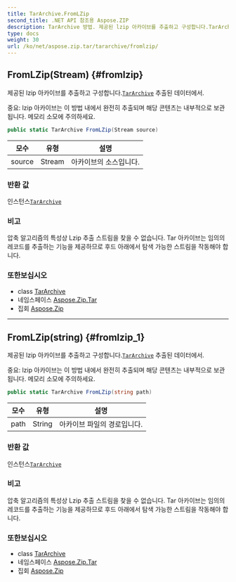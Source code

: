 ```yaml
---
title: TarArchive.FromLZip
second_title: .NET API 참조용 Aspose.ZIP
description: TarArchive 방법. 제공된 lzip 아카이브를 추출하고 구성합니다.TarArchive 추출된 데이터에서.
type: docs
weight: 30
url: /ko/net/aspose.zip.tar/tararchive/fromlzip/
---
```

## FromLZip(Stream) {#fromlzip}

제공된 lzip 아카이브를 추출하고 구성합니다.[`TarArchive`](../) 추출된 데이터에서.

중요: lzip 아카이브는 이 방법 내에서 완전히 추출되며 해당 콘텐츠는 내부적으로 보관됩니다. 메모리 소모에 주의하세요.

```csharp
public static TarArchive FromLZip(Stream source)
```

| 모수 | 유형 | 설명 |
| --- | --- | --- |
| source | Stream | 아카이브의 소스입니다. |

### 반환 값

인스턴스[`TarArchive`](../)

### 비고

압축 알고리즘의 특성상 Lzip 추출 스트림을 찾을 수 없습니다. Tar 아카이브는 임의의 레코드를 추출하는 기능을 제공하므로 후드 아래에서 탐색 가능한 스트림을 작동해야 합니다.

### 또한보십시오

* class [TarArchive](../)
* 네임스페이스 [Aspose.Zip.Tar](../../tararchive/)
* 집회 [Aspose.Zip](../../../)

---

## FromLZip(string) {#fromlzip_1}

제공된 lzip 아카이브를 추출하고 구성합니다.[`TarArchive`](../) 추출된 데이터에서.

중요: lzip 아카이브는 이 방법 내에서 완전히 추출되며 해당 콘텐츠는 내부적으로 보관됩니다. 메모리 소모에 주의하세요.

```csharp
public static TarArchive FromLZip(string path)
```

| 모수 | 유형 | 설명 |
| --- | --- | --- |
| path | String | 아카이브 파일의 경로입니다. |

### 반환 값

인스턴스[`TarArchive`](../)

### 비고

압축 알고리즘의 특성상 Lzip 추출 스트림을 찾을 수 없습니다. Tar 아카이브는 임의의 레코드를 추출하는 기능을 제공하므로 후드 아래에서 탐색 가능한 스트림을 작동해야 합니다.

### 또한보십시오

* class [TarArchive](../)
* 네임스페이스 [Aspose.Zip.Tar](../../tararchive/)
* 집회 [Aspose.Zip](../../../)


